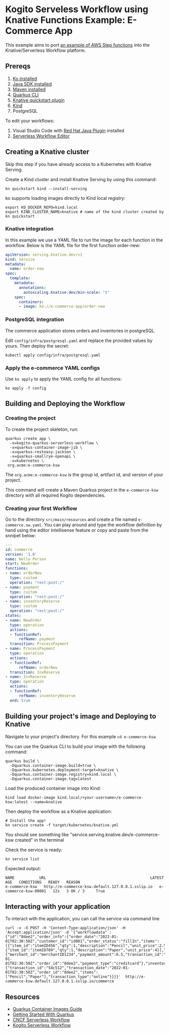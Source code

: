 # Kogito Serveless Workflow using Knative Functions Example: E-Commerce App

This example aims to port [an example of AWS Step functions](https://github.com/aws-samples/aws-step-functions-long-lived-transactions) into the Knative/Serverless Workflow platform. 

## Prereqs

1. [Ko installed](https://github.com/google/ko)
2. [Java SDK installed](https://adoptopenjdk.net/)
3. [Maven installed](https://maven.apache.org/install.html)
4. [Quarkus CLI](https://quarkus.io/guides/cli-tooling)
5. [Knative quickstart plugin](https://knative.dev/docs/getting-started/)
6. [Kind](https://kind.sigs.k8s.io/docs/user/quick-start)
7. PostgreSQL

To edit your workflows:

1. Visual Studio Code with [Red Hat Java Plugin](https://marketplace.visualstudio.com/items?itemName=redhat.java) installed
2. [Serverless Workflow Editor](https://marketplace.visualstudio.com/items?itemName=redhat.vscode-extension-serverless-workflow-editor)

## Creating a Knative cluster

Skip this step if you have already access to a Kubernetes with Knative Serving.

Create a Kind cluster and install Knative Serving by using this command:

```shell
kn quickstart kind --install-serving
```

ko supports loading images directly to Kind local registry: 

```shell
export KO_DOCKER_REPO=kind.local
export KIND_CLUSTER_NAME=knative # name of the kind cluster created by kn quickstart
```

### Knative integration

In this example we use a YAML file to run the image for each function in the workflow. 
Below is the YAML file for the first function order-new:

```yaml
apiVersion: serving.knative.dev/v1
kind: Service
metadata:
  name: order-new
spec:
  template:
    metadata:
      annotations:
        autoscaling.knative.dev/min-scale: "1"
    spec:
      containers:
      - image: ko://e-commerce-app/order-new
```

### PostgreSQL integration

The commerce application stores orders and inventories in postgreSQL. 

Edit `config/infra/postgresql.yaml` and replace the provided values 
by yours. Then deploy the secret:

```shell
kubectl apply config/infra/postgresql.yaml
```

### Apply the e-commerce YAML configs

Use `ko apply` to apply the YAML config for all functions:

```shell
ko apply -f config
```

## Building and Deploying the Workflow 

### Creating the project

To create the project skeleton, run:

```shell
quarkus create app \
  -x=kogito-quarkus-serverless-workflow \
  -x=quarkus-container-image-jib \
  -x=quarkus-resteasy-jackson \
  -x=quarkus-smallrye-openapi \
  -x=kubernetes \
 org.acme:e-commerce-ksw
```

The `org.acme:e-commerce-ksw` is the group id, artifact id, and version of your project.

This command will create a Maven Quarkus project in the `e-commerce-ksw` directory with all required Kogito dependencies.

### Creating your first Workflow

Go to the directory `src/main/resources` and create a file named `e-commerce.sw.yaml`. 
You can play around and type the workflow definition by hand using the editor intellisense feature or copy and paste from the snnipet below:

```yaml
---
id: commerce
version: '1.0'
name: Hello Person
start: NewOrder
functions:
- name: orderNew
  type: custom
  operation: "rest:post:/"
- name: payment
  type: custom
  operation: "rest:post:/"
- name: inventoryReserve
  type: custom
  operation: "rest:post:/"
states:
- name: NewOrder
  type: operation
  actions:
  - functionRef:
      refName: payment
  transition: ProcessPayment
- name: ProcessPayment
  type: operation
  actions:
  - functionRef:
      refName: orderNew
  transition: InvReserve
- name: InvReserve
  type: operation
  actions:
  - functionRef:
      refName: inventoryReserve
  end: true
```

## Building your project's image and Deploying to Knative

Navigate to your project's directory. For this example `cd e-commerce-ksw`

You can use the Quarkus CLI to build your image with the following command:

```shell
quarkus build \
  -Dquarkus.container-image.build=true \
  -Dquarkus.kubernetes.deployment-target=knative \
  -Dquarkus.container-image.registry=kind.local \
  -Dquarkus.container-image.tag=latest
```

Load the produced container image into Kind:

```shell
kind load docker-image kind.local/<your-username>/e-commerce-ksw:latest --name=knative
```

Then deploy the workflow as a Knative application:

```shell
# Install the app!
kn service create -f target/kubernetes/knative.yml
```

You should see something like "service.serving.knative.dev/e-commerce-ksw created" in the terminal


Check the service is ready:

```shell
kn service list
```

Expected output:
```
NAME           URL                                              LATEST               AGE   CONDITIONS   READY   REASON
e-commerce-ksw   http://e-commerce-ksw.default.127.0.0.1.sslip.io   e-commerce-ksw-00001   12s   3 OK / 3     True  
```

## Interacting with your application

To interact with the application, you can call the service via command line

```shell
curl -v -X POST -H 'Content-Type:application/json' -H 'Accept:application/json' -d '{"workflowdata" : {"id":"8dee2","order_info":{"order_date":"2022-01-01T02:30:50Z","customer_id":"id001","order_status":"fillIn","items": [{"item_id":"itemID456","qty":1,"description":"Pencil","unit_price":2.5},{"item_id":"itemID789","qty":1,"description":"Paper","unit_price":4}],"payment":{"merchant_id":"merchantID1234","payment_amount":6.5,"transaction_id":"54c512","transaction_date":"2022-01-01T02:30:50Z","order_id":"8dee2","payment_type":"creditcard"},"inventory":{"transaction_id":"54c512","transaction_date":"2022-01-01T02:30:50Z","order_id":"8dee2","items":["Pencil","Paper"],"transaction_type":"online"}}}}'  http://e-commerce-ksw.default.127.0.0.1.sslip.io/commerce
```

## Resources

- [Quarkus Container Images Guide](https://quarkus.io/guides/container-image)
- [Getting Started With Quarkus](https://quarkus.io/guides/getting-started)
- [CNCF Serverless Workflow](https://serverlessworkflow.io/)
- [Kogito Serverless Workflow](https://github.com/kiegroup/kogito-runtimes/tree/main/kogito-serverless-workflow)
